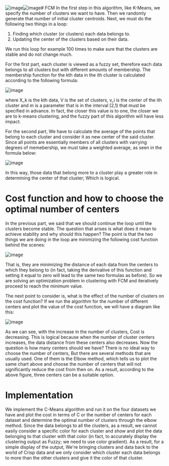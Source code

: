 ![image](https://github.com/MahdiTheGreat/FCM/assets/47212121/21162cc5-ee57-4a58-b518-3679629a8284)![image](https://github.com/MahdiTheGreat/FCM/assets/47212121/f52538f8-09c8-41c1-8e5e-343a95d7ea88)# FCM
In the first step in this algorithm, like K-Means, we specify the number of clusters we want to have. Then we randomly generate that number of initial cluster centroids. Next, we must do the following two things in a loop:

1. Finding which cluster (or clusters) each data belongs to.
2. Updating the center of the clusters based on their data.

We run this loop for example 100 times to make sure that the clusters are stable and do not change much.

For the first part, each cluster is viewed as a fuzzy set, therefore each data belongs to all clusters but with different amounts of membership. The membership function for the kth data in the ith cluster is calculated according to the following formula:

![image](https://github.com/MahdiTheGreat/FCM/assets/47212121/af1f226e-6536-4b87-9d0d-c9cf09045d6c)

where X_k is the kth data, V is the set of clusters, v_i is the center of the ith cluster and m is a parameter that is in the interval [2,1) that must be specified in advance. In fact, the closer this value is to one, the closer we are to k-means clustering, and the fuzzy part of this algorithm will have less impact.

For the second part, We have to calculate the average of the points that belong to each cluster and consider it as new center of the said cluster. Since all points are essentially members of all clusters with varrying degrees of memebership, we must take a weighted average, as seen in the formula below:

![image](https://github.com/MahdiTheGreat/FCM/assets/47212121/6bf4380d-8675-4776-81fe-934a294ed6f4)

In this way, those data that belong more to a cluster play a greater role in determining the center of that cluster; Which is logical.

# Cost function and how to choose the optimal number of centers

In the previous part, we said that we should continue the loop until the clusters become stable. The question that arises is what does it mean to achieve stability and why should this happen? The point is that the two things we are doing in the loop are minimizing the following cost function behind the scenes:

![image](https://github.com/MahdiTheGreat/FCM/assets/47212121/47b5773b-756f-422c-918a-a57ca355e518)


That is, they are minimizing the distance of each data from the centers to which they belong to (in fact, taking the derivative of this function and setting it equal to zero will lead to the same two formulas as before). So we are solving an optimization problem in clustering with FCM and iteratively proceed to reach the minimum value.

The next point to consider is, what is the effect of the number of clusters on the cost function? If we run the algorithm for the number of different centers and plot the value of the cost function, we will have a diagram like this:

![image](https://github.com/MahdiTheGreat/FCM/assets/47212121/7ddf07e1-be20-4981-bae1-275376aaadd9)

As we can see, with the increase in the number of clusters, Cost is decreasing. This is logical because when the number of cluster centers increases, the data distance from these centers also decreases.
Now the question is how many centers should we have? There is no ideal way to choose the number of centers, But there are several methods that are usually used. One of them is the Elbow method, which tells us to plot the same chart above and choose the number of centers that will not significantly reduce the cost from then on. As a result, according to the above figure, three centers can be a suitable option.

# Implementation
We implement the C-Means algorithm and run it on the four datasets we have and plot the cost in terms of C or the number of centers for each dataset and determine the optimal number of clusters through the elbow method. Since the data belongs to all the clusters, as a result, we cannot easily consider a specific color for each cluster and show and plot the data belonging to that cluster with that color (in fact, to accurately display the clustering output as Fuzzy; we need to use color gradient). As a result, for a simple display of the output, We're bringing clusters and data back to the world of Crisp data and we only consider which cluster each data belongs to more than the other clusters and give it the color of that cluster.




